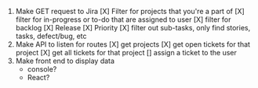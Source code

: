 1. Make GET request to Jira
    [X] Filter for projects that you're a part of
    [X] filter for in-progress or to-do that are assigned to user
    [X] filter for backlog
        [X] Release
        [X] Priority
    [X] filter out sub-tasks, only find stories, tasks, defect/bug, etc
2. Make API to listen for routes
    [X] get projects
    [X] get open tickets for that project
    [X] get all tickets for that project
    [] assign a ticket to the user
3. Make front end to display data
    - console?
    - React?